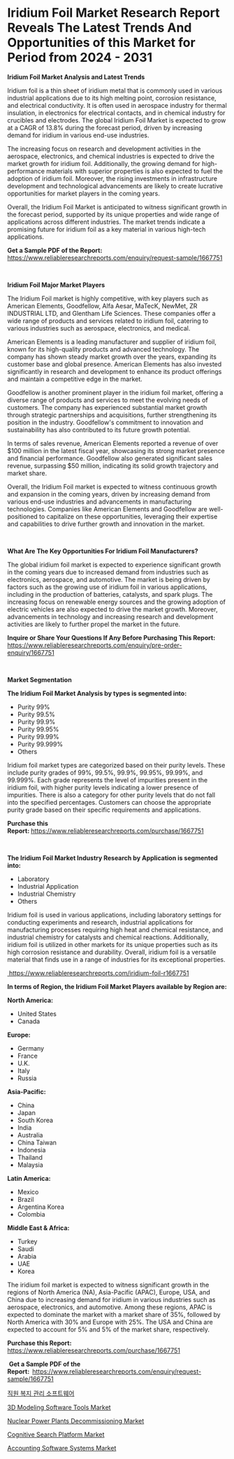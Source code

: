 <p><h1>Iridium Foil Market Research Report Reveals The Latest Trends And Opportunities of this Market for Period from 2024 - 2031</h1></p><p><strong>Iridium Foil Market Analysis and Latest Trends</strong></p>
<p><p>Iridium foil is a thin sheet of iridium metal that is commonly used in various industrial applications due to its high melting point, corrosion resistance, and electrical conductivity. It is often used in aerospace industry for thermal insulation, in electronics for electrical contacts, and in chemical industry for crucibles and electrodes. The global Iridium Foil Market is expected to grow at a CAGR of 13.8% during the forecast period, driven by increasing demand for iridium in various end-use industries.</p><p>The increasing focus on research and development activities in the aerospace, electronics, and chemical industries is expected to drive the market growth for iridium foil. Additionally, the growing demand for high-performance materials with superior properties is also expected to fuel the adoption of iridium foil. Moreover, the rising investments in infrastructure development and technological advancements are likely to create lucrative opportunities for market players in the coming years.</p><p>Overall, the Iridium Foil Market is anticipated to witness significant growth in the forecast period, supported by its unique properties and wide range of applications across different industries. The market trends indicate a promising future for iridium foil as a key material in various high-tech applications.</p></p>
<p><strong>Get a Sample PDF of the Report:&nbsp;</strong> <a href="https://www.reliableresearchreports.com/enquiry/request-sample/1667751">https://www.reliableresearchreports.com/enquiry/request-sample/1667751</a></p>
<p>&nbsp;</p>
<p><strong>Iridium Foil Major Market Players</strong></p>
<p><p>The Iridium Foil market is highly competitive, with key players such as American Elements, Goodfellow, Alfa Aesar, MaTecK, NewMet, ZR INDUSTRIAL LTD, and Glentham Life Sciences. These companies offer a wide range of products and services related to iridium foil, catering to various industries such as aerospace, electronics, and medical.</p><p>American Elements is a leading manufacturer and supplier of iridium foil, known for its high-quality products and advanced technology. The company has shown steady market growth over the years, expanding its customer base and global presence. American Elements has also invested significantly in research and development to enhance its product offerings and maintain a competitive edge in the market.</p><p>Goodfellow is another prominent player in the iridium foil market, offering a diverse range of products and services to meet the evolving needs of customers. The company has experienced substantial market growth through strategic partnerships and acquisitions, further strengthening its position in the industry. Goodfellow's commitment to innovation and sustainability has also contributed to its future growth potential.</p><p>In terms of sales revenue, American Elements reported a revenue of over $100 million in the latest fiscal year, showcasing its strong market presence and financial performance. Goodfellow also generated significant sales revenue, surpassing $50 million, indicating its solid growth trajectory and market share.</p><p>Overall, the Iridium Foil market is expected to witness continuous growth and expansion in the coming years, driven by increasing demand from various end-use industries and advancements in manufacturing technologies. Companies like American Elements and Goodfellow are well-positioned to capitalize on these opportunities, leveraging their expertise and capabilities to drive further growth and innovation in the market.</p></p>
<p>&nbsp;</p>
<p><strong>What Are The Key Opportunities For Iridium Foil Manufacturers?</strong></p>
<p><p>The global iridium foil market is expected to experience significant growth in the coming years due to increased demand from industries such as electronics, aerospace, and automotive. The market is being driven by factors such as the growing use of iridium foil in various applications, including in the production of batteries, catalysts, and spark plugs. The increasing focus on renewable energy sources and the growing adoption of electric vehicles are also expected to drive the market growth. Moreover, advancements in technology and increasing research and development activities are likely to further propel the market in the future.</p></p>
<p><strong>Inquire or Share Your Questions If Any Before Purchasing This Report:</strong> <a href="https://www.reliableresearchreports.com/enquiry/pre-order-enquiry/1667751">https://www.reliableresearchreports.com/enquiry/pre-order-enquiry/1667751</a></p>
<p>&nbsp;</p>
<p><strong>Market Segmentation</strong></p>
<p><strong>The Iridium Foil Market Analysis by types is segmented into:</strong></p>
<p><ul><li>Purity 99%</li><li>Purity 99.5%</li><li>Purity 99.9%</li><li>Purity 99.95%</li><li>Purity 99.99%</li><li>Purity 99.999%</li><li>Others</li></ul></p>
<p><p>Iridium foil market types are categorized based on their purity levels. These include purity grades of 99%, 99.5%, 99.9%, 99.95%, 99.99%, and 99.999%. Each grade represents the level of impurities present in the iridium foil, with higher purity levels indicating a lower presence of impurities. There is also a category for other purity levels that do not fall into the specified percentages. Customers can choose the appropriate purity grade based on their specific requirements and applications.</p></p>
<p><strong>Purchase this Report:&nbsp;</strong><a href="https://www.reliableresearchreports.com/purchase/1667751">https://www.reliableresearchreports.com/purchase/1667751</a></p>
<p>&nbsp;</p>
<p><strong>The Iridium Foil Market Industry Research by Application is segmented into:</strong></p>
<p><ul><li>Laboratory</li><li>Industrial Application</li><li>Industrial Chemistry</li><li>Others</li></ul></p>
<p><p>Iridium foil is used in various applications, including laboratory settings for conducting experiments and research, industrial applications for manufacturing processes requiring high heat and chemical resistance, and industrial chemistry for catalysts and chemical reactions. Additionally, iridium foil is utilized in other markets for its unique properties such as its high corrosion resistance and durability. Overall, iridium foil is a versatile material that finds use in a range of industries for its exceptional properties.</p></p>
<p><a href="https://www.reliableresearchreports.com/iridium-foil-r1667751">&nbsp;https://www.reliableresearchreports.com/iridium-foil-r1667751</a></p>
<p><strong>In terms of Region, the Iridium Foil Market Players available by Region are:</strong></p>
<p>
    <p> <strong> North America: </strong>
        <ul>
            <li>United States</li>
            <li>Canada</li>
        </ul>
        </p> 
    <p> <strong> Europe: </strong>
        <ul>
            <li>Germany</li>
            <li>France</li>
            <li>U.K.</li>
            <li>Italy</li>
            <li>Russia</li>
        </ul>
        </p> 
    <p> <strong> Asia-Pacific: </strong>
        <ul>
            <li>China</li>
            <li>Japan</li>
            <li>South Korea</li>
            <li>India</li>
            <li>Australia</li>
            <li>China Taiwan</li>
            <li>Indonesia</li>
            <li>Thailand</li>
            <li>Malaysia</li>
        </ul>
        </p> 
    <p> <strong> Latin America: </strong>
        <ul>
            <li>Mexico</li>
            <li>Brazil</li>
            <li>Argentina Korea</li>
            <li>Colombia</li>
        </ul>
        </p> 
    <p> <strong> Middle East & Africa: </strong>
        <ul>
            <li>Turkey</li>
            <li>Saudi</li>
            <li>Arabia</li>
            <li>UAE</li>
            <li>Korea</li>
        </ul>
    </p>
    </p>
<p><p>The iridium foil market is expected to witness significant growth in the regions of North America (NA), Asia-Pacific (APAC), Europe, USA, and China due to increasing demand for iridium in various industries such as aerospace, electronics, and automotive. Among these regions, APAC is expected to dominate the market with a market share of 35%, followed by North America with 30% and Europe with 25%. The USA and China are expected to account for 5% and 5% of the market share, respectively.</p></p>
<p><strong>Purchase this Report: </strong><a href="https://www.reliableresearchreports.com/purchase/1667751">https://www.reliableresearchreports.com/purchase/1667751</a></p>
<p>&nbsp;<strong>Get a Sample PDF of the Report:&nbsp;&nbsp;</strong><a href="https://www.reliableresearchreports.com/enquiry/request-sample/1667751">https://www.reliableresearchreports.com/enquiry/request-sample/1667751</a></p>
<p><strong></strong></p>
<p><p><a href="https://github.com/mdmazharulnwr786/Market-Research-Report-List-2/blob/main/216852281189.md">직원 복지 관리 소프트웨어</a></p><p><a href="https://github.com/Valeridd446677/Market-Research-Report-List-2/blob/main/3d-modeling-software-tools-market.md">3D Modeling Software Tools Market</a></p><p><a href="https://github.com/IzaiahBartell/Market-Research-Report-List-2/blob/main/nuclear-power-plants-decommissioning-market.md">Nuclear Power Plants Decommissioning Market</a></p><p><a href="https://github.com/biheemgalvinlouises6hokrh3h/Market-Research-Report-List-3/blob/main/cognitive-search-platform-market.md">Cognitive Search Platform Market</a></p><p><a href="https://github.com/bushilahore52/Market-Research-Report-List-1/blob/main/accounting-software-systems-market.md">Accounting Software Systems Market</a></p></p>